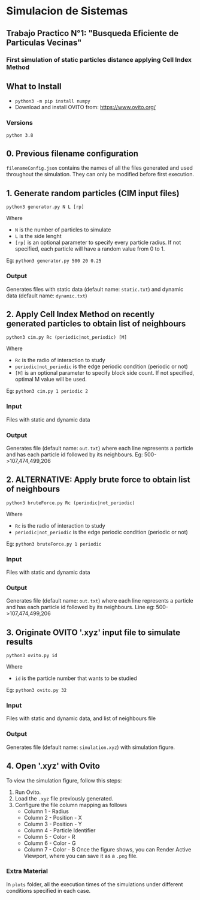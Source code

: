 # Simulacion de Sistemas
## Trabajo Practico N°1: "Busqueda Eficiente de Particulas Vecinas"
### First simulation of static particles distance applying Cell Index Method

## What to Install
- `python3 -m pip install numpy`
- Download and install OVITO from: https://www.ovito.org/
### Versions
`python 3.8`

## 0. Previous filename configuration
`filenameConfig.json` contains the names of all the files generated and used throughout the simulation.
They can only be modified before first execution.

## 1. Generate random particles (CIM input files)
`python3 generator.py N L [rp]`

Where 
- `N` is the number of particles to simulate
- `L` is the side lenght
- `[rp]` is an optional parameter to specify every particle radius. If not specified, each particle will have a random value from 0 to 1.

Eg: `python3 generator.py 500 20 0.25`

### Output
Generates files with static data (default name: `static.txt`) and dynamic data (default name: `dynamic.txt`)

## 2. Apply Cell Index Method on recently generated particles to obtain list of neighbours
`python3 cim.py Rc (periodic|not_periodic) [M]`

Where 
- `Rc` is the radio of interaction to study
- `periodic|not_periodic` is the edge periodic condition (periodic or not)
- `[M]` is an optional parameter to specify block side count. If not specified, optimal M value will be used.

Eg: `python3 cim.py 1 periodic 2`

### Input
Files with static and dynamic data

### Output
Generates file (default name: `out.txt`) where each line represents a particle and has each particle id followed by its neighbours.
Eg: 500->107,474,499,206

## 2. ALTERNATIVE: Apply brute force to obtain list of neighbours
`python3 bruteForce.py Rc (periodic|not_periodic)`

Where 
- `Rc` is the radio of interaction to study
- `periodic|not_periodic` is the edge periodic condition (periodic or not)

Eg: `python3 bruteForce.py 1 periodic`

### Input
Files with static and dynamic data

### Output
Generates file (default name: `out.txt`) where each line represents a particle and has each particle id followed by its neighbours.
Line eg: 500->107,474,499,206

## 3. Originate OVITO '.xyz' input file to simulate results
`python3 ovito.py id`

Where 
- `id` is the particle number that wants to be studied

Eg: `python3 ovito.py 32`

### Input
Files with static and dynamic data, and list of neighbours file

### Output
Generates file (default name: `simulation.xyz`) with simulation figure.

## 4. Open '.xyz' with Ovito
To view the simulation figure, follow this steps:
1. Run Ovito.
2. Load the `.xyz` file previously generated.
3. Configure the file column mapping as follows
    - Column 1 - Radius
    - Column 2 - Position - X
    - Column 3 - Position - Y
    - Column 4 - Particle Identifier
    - Column 5 - Color - R
    - Column 6 - Color - G
    - Column 7 - Color - B
Once the figure shows, you can Render Active Viewport, where you can save it as a `.png` file.

### Extra Material
In `plots` folder, all the execution times of the simulations under different conditions specified in each case.

